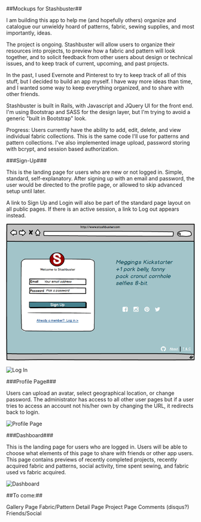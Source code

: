 ##Mockups for Stashbuster##

I am building this app to help me (and hopefully others) organize and catalogue our unwieldy hoard of patterns, fabric, sewing supplies, and most importantly, ideas. 

The project is ongoing. Stashbuster will allow users to organize their resources into projects, to preview how a fabric and pattern will look together, and  to solicit feedback from other users about design or technical issues, and to keep track of current, upcoming, and past projects.

In the past, I used Evernote and Pinterest to try to keep track of all of this stuff, but I decided to build an app myself. I have way more ideas than time, and I wanted some way to keep everything organized, and to share with other friends.

Stashbuster is built in Rails, with Javascript and JQuery UI for the front end.  I'm using Bootstrap and SASS for the design layer, but I'm trying to avoid a generic "built in Bootstrap" look.

Progress: Users currently have the ability to add, edit, delete, and view individual fabric collections. This is the same code I'll use for patterns and pattern collections.  I've also implemented image upload, password storing with bcrypt, and session based authorization.

###Sign-Up###

This is the landing page for users who are new or not logged in.  Simple, standard, self-explanatory.  After signing up with an email and password, the user would be directed to the profile page, or allowed to skip advanced setup until later.

A link to Sign Up and Login will also be part of the standard page layout on all public pages. If there is an active session, a link to Log out appears instead.

![Sign Up](imgs/Signup.png "Sign Up")

![Log In](https://github.com/valeriegsmith/mockups/imgs/Login.png "Log In")

###Profile Page###

Users can upload an avatar, select geographical location, or change password.  The administrator has access to all other user pages but if a user tries to access an account not his/her own by changing the URL, it redirects back to login.

![Profile Page](https://github.com/valeriegsmith/mockups/imgs/Profile_Settings.png "Profile Page")

###Dashboard###

This is the landing page for users who are logged in. Users will be able to choose what elements of this page to share with friends or other app users.  This page contains previews of recently completed projects, recently acquired fabric and patterns, social activity, time spent sewing, and fabric used vs fabric acquired.

![Dashboard](https://github.com/valeriegsmith/mockups/imgs/Dashboard.png "Dashboard")

##To come:##

Gallery Page
Fabric/Pattern Detail Page
Project Page
Comments (disqus?)
Friends/Social


